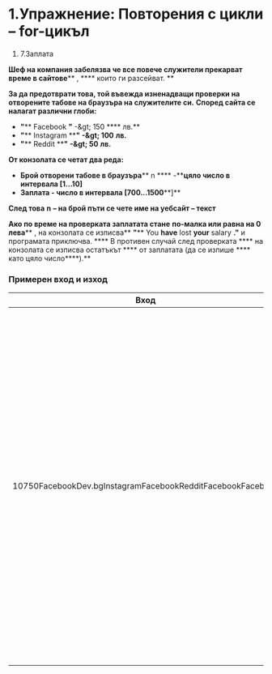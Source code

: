﻿# 1.Упражнениe: Повторения с цикли – for-цикъл


1. 7.Заплата

**Шеф на компания забелязва че все повече служители прекарват  време в сайтове**** , **** които ги разсейват.  **

**За да предотврати това, той въвежда изненадващи проверки на отворените табове на браузъра на служителите си.**  **Според сайта се налагат различни глоби:**

- **&quot;**** Facebook ****&quot;**** -\&gt; 150 **** лв.**
- **&quot;**** Instagram ****&quot;**  **-\&gt; 100**  **лв.**
- **&quot;**** Reddit ****&quot;**  **-\&gt; 50**  **лв.**

**От конзолата се четат два реда:**

- **Брой отворени табове в браузъра**** n **** -****цяло число в интервала [1...10]**
- **Заплата - число в интервала [700...1500****]**

**След това**  **n**  **– на брой пъти се чете име на уебсайт – текст**

**Ако по време на проверката заплатата стане**  **по-малка или равна на 0 лева**** , на конзолата се изписва**
**&quot;**** You ****have**** lost ****your**** salary ****.&quot;**** и програмата приключва. **** В противен случай след проверката **** на конзолата се изписва остатъкът **** от заплатата (да се изпише **** като цяло число****).**

### Примерен вход и изход

| **Вход** | **Изход** | **Обяснения** |
| --- | --- | --- |
| 10750FacebookDev.bgInstagramFacebookRedditFacebookFacebook | You have lost your salary. | Има 10 отворени таба в браузъра.Заплатата е 750За първия таб -\&gt; Facebookглоба 150 лв.(750 – 150 = 600)За втория таб -\&gt; Dev.bg ** ** не глобяватЗа третия таб -\&gt; Instagramглоба 100 лв.(600 – 100 = 500)За четвъртия таб -\&gt; Facebookглоба 150 лв.(500 – 150 = 350)За петия таб -\&gt; Redditглоба 50 лв. (350 – 50 = 300) За шестия таб -\&gt; Facebookглоба 150 лв.(300 – 150 = 150)За седмия таб -\&gt; Facebookглоба 150 лв.(150 – 150 = 0)Заплатата е равна на 0, следователно се изписва съответният изход и програмата приключва. |